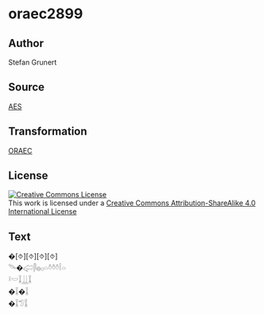 # oraec2899

## Author

Stefan Grunert

## Source

[AES](https://github.com/simondschweitzer/aes)

## Transformation

[ORAEC](https://oraec.github.io/)

## License

<a rel="license" href="http://creativecommons.org/licenses/by-sa/4.0/"><img alt="Creative Commons License" style="border-width:0" src="https://i.creativecommons.org/l/by-sa/4.0/88x31.png" /></a><br />This work is licensed under a <a rel="license" href="http://creativecommons.org/licenses/by-sa/4.0/">Creative Commons Attribution-ShareAlike 4.0 International License</a>

## Text

�[⯑][⯑][⯑][⯑]<br>
𓄯�𓅾𓋴𓐍𓊪𓏏𓏊𓏊𓏊𓌉𓏏<br>
𓍲𓎟𓆼𓋲𓆼<br>
�𓆼�𓆼<br>
�𓆼𓅿𓆼<br>
